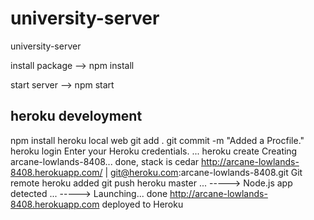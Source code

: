 # university-server
university-server


install package
--> npm install

start server
--> npm start


heroku develoyment
----------------
npm install
heroku local web
git add .
git commit -m "Added a Procfile."
heroku login
    Enter your Heroku credentials.
    ...
heroku create
    Creating arcane-lowlands-8408... done, stack is cedar
    http://arcane-lowlands-8408.herokuapp.com/ | git@heroku.com:arcane-lowlands-8408.git
    Git remote heroku added
git push heroku master
    ...
    -----> Node.js app detected
    ...
    -----> Launching... done
           http://arcane-lowlands-8408.herokuapp.com deployed to Heroku
